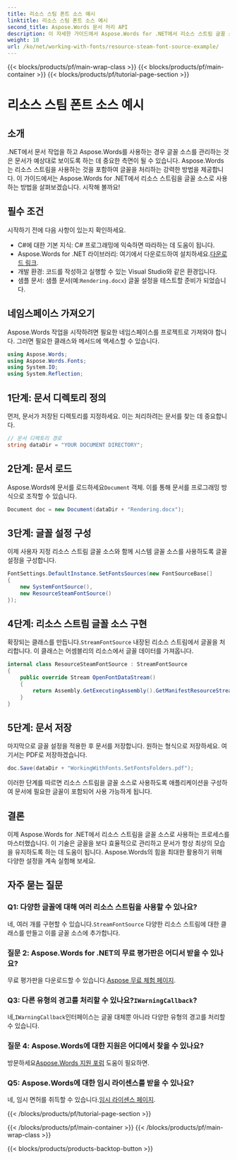 ```yaml
---
title: 리소스 스팀 폰트 소스 예시
linktitle: 리소스 스팀 폰트 소스 예시
second_title: Aspose.Words 문서 처리 API
description: 이 자세한 가이드에서 Aspose.Words for .NET에서 리소스 스트림 글꼴 소스를 사용하는 방법을 알아보세요. 문서가 항상 올바르게 렌더링되도록 하세요.
weight: 10
url: /ko/net/working-with-fonts/resource-steam-font-source-example/
---
```


{{< blocks/products/pf/main-wrap-class >}}
{{< blocks/products/pf/main-container >}}
{{< blocks/products/pf/tutorial-page-section >}}

# 리소스 스팀 폰트 소스 예시

## 소개

.NET에서 문서 작업을 하고 Aspose.Words를 사용하는 경우 글꼴 소스를 관리하는 것은 문서가 예상대로 보이도록 하는 데 중요한 측면이 될 수 있습니다. Aspose.Words는 리소스 스트림을 사용하는 것을 포함하여 글꼴을 처리하는 강력한 방법을 제공합니다. 이 가이드에서는 Aspose.Words for .NET에서 리소스 스트림을 글꼴 소스로 사용하는 방법을 살펴보겠습니다. 시작해 볼까요!

## 필수 조건

시작하기 전에 다음 사항이 있는지 확인하세요.

- C#에 대한 기본 지식: C# 프로그래밍에 익숙하면 따라하는 데 도움이 됩니다.
-  Aspose.Words for .NET 라이브러리: 여기에서 다운로드하여 설치하세요.[다운로드 링크](https://releases.aspose.com/words/net/).
- 개발 환경: 코드를 작성하고 실행할 수 있는 Visual Studio와 같은 환경입니다.
-  샘플 문서: 샘플 문서(예:`Rendering.docx`) 글꼴 설정을 테스트할 준비가 되었습니다.

## 네임스페이스 가져오기

Aspose.Words 작업을 시작하려면 필요한 네임스페이스를 프로젝트로 가져와야 합니다. 그러면 필요한 클래스와 메서드에 액세스할 수 있습니다.

```csharp
using Aspose.Words;
using Aspose.Words.Fonts;
using System.IO;
using System.Reflection;
```

## 1단계: 문서 디렉토리 정의

먼저, 문서가 저장된 디렉토리를 지정하세요. 이는 처리하려는 문서를 찾는 데 중요합니다.

```csharp
// 문서 디렉토리 경로
string dataDir = "YOUR DOCUMENT DIRECTORY";
```

## 2단계: 문서 로드

 Aspose.Words에 문서를 로드하세요`Document` 객체. 이를 통해 문서를 프로그래밍 방식으로 조작할 수 있습니다.

```csharp
Document doc = new Document(dataDir + "Rendering.docx");
```

## 3단계: 글꼴 설정 구성

이제 사용자 지정 리소스 스트림 글꼴 소스와 함께 시스템 글꼴 소스를 사용하도록 글꼴 설정을 구성합니다.

```csharp
FontSettings.DefaultInstance.SetFontsSources(new FontSourceBase[]
{
    new SystemFontSource(),
    new ResourceSteamFontSource()
});
```

## 4단계: 리소스 스트림 글꼴 소스 구현

 확장되는 클래스를 만듭니다.`StreamFontSource` 내장된 리소스 스트림에서 글꼴을 처리합니다. 이 클래스는 어셈블리의 리소스에서 글꼴 데이터를 가져옵니다.

```csharp
internal class ResourceSteamFontSource : StreamFontSource
{
    public override Stream OpenFontDataStream()
    {
        return Assembly.GetExecutingAssembly().GetManifestResourceStream("resourceName");
    }
}
```

## 5단계: 문서 저장

마지막으로 글꼴 설정을 적용한 후 문서를 저장합니다. 원하는 형식으로 저장하세요. 여기서는 PDF로 저장하겠습니다.

```csharp
doc.Save(dataDir + "WorkingWithFonts.SetFontsFolders.pdf");
```

이러한 단계를 따르면 리소스 스트림을 글꼴 소스로 사용하도록 애플리케이션을 구성하여 문서에 필요한 글꼴이 포함되어 사용 가능하게 됩니다.

## 결론

이제 Aspose.Words for .NET에서 리소스 스트림을 글꼴 소스로 사용하는 프로세스를 마스터했습니다. 이 기술은 글꼴을 보다 효율적으로 관리하고 문서가 항상 최상의 모습을 유지하도록 하는 데 도움이 됩니다. Aspose.Words의 힘을 최대한 활용하기 위해 다양한 설정을 계속 실험해 보세요.

## 자주 묻는 질문

### Q1: 다양한 글꼴에 대해 여러 리소스 스트림을 사용할 수 있나요?

 네, 여러 개를 구현할 수 있습니다.`StreamFontSource` 다양한 리소스 스트림에 대한 클래스를 만들고 이를 글꼴 소스에 추가합니다.

### 질문 2: Aspose.Words for .NET의 무료 평가판은 어디서 받을 수 있나요?

 무료 평가판을 다운로드할 수 있습니다.[Aspose 무료 체험 페이지](https://releases.aspose.com/).

###  Q3: 다른 유형의 경고를 처리할 수 있나요?`IWarningCallback`?

 네,`IWarningCallback`인터페이스는 글꼴 대체뿐 아니라 다양한 유형의 경고를 처리할 수 있습니다.

### 질문 4: Aspose.Words에 대한 지원은 어디에서 찾을 수 있나요?

 방문하세요[Aspose.Words 지원 포럼](https://forum.aspose.com/c/words/8) 도움이 필요하면.

### Q5: Aspose.Words에 대한 임시 라이센스를 받을 수 있나요?

 네, 임시 면허를 취득할 수 있습니다.[임시 라이센스 페이지](https://purchase.aspose.com/temporary-license/).

{{< /blocks/products/pf/tutorial-page-section >}}

{{< /blocks/products/pf/main-container >}}
{{< /blocks/products/pf/main-wrap-class >}}

{{< blocks/products/products-backtop-button >}}
